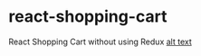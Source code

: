 # react-shopping-cart
React Shopping Cart without using Redux
[alt text](https://www.sivadass.in/wp-content/uploads/2016/11/sivadass.jpg "React Shopping cart")
